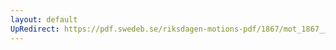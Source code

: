 ```yaml
---
layout: default
UpRedirect: https://pdf.swedeb.se/riksdagen-motions-pdf/1867/mot_1867__ak__00153.pdf
---
```

